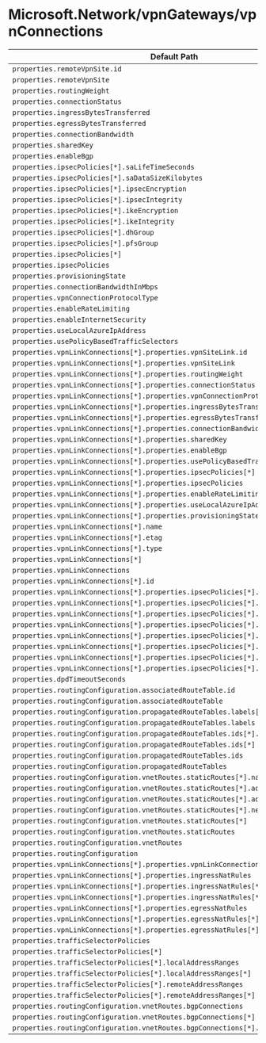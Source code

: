 # Microsoft.Network/vpnGateways/vpnConnections

| Default Path | Alias |
|---|---|
| `properties.remoteVpnSite.id` | `Microsoft.Network/vpnGateways/vpnConnections/remoteVpnSite.id` |
| `properties.remoteVpnSite` | `Microsoft.Network/vpnGateways/vpnConnections/remoteVpnSite` |
| `properties.routingWeight` | `Microsoft.Network/vpnGateways/vpnConnections/routingWeight` |
| `properties.connectionStatus` | `Microsoft.Network/vpnGateways/vpnConnections/connectionStatus` |
| `properties.ingressBytesTransferred` | `Microsoft.Network/vpnGateways/vpnConnections/ingressBytesTransferred` |
| `properties.egressBytesTransferred` | `Microsoft.Network/vpnGateways/vpnConnections/egressBytesTransferred` |
| `properties.connectionBandwidth` | `Microsoft.Network/vpnGateways/vpnConnections/connectionBandwidth` |
| `properties.sharedKey` | `Microsoft.Network/vpnGateways/vpnConnections/sharedKey` |
| `properties.enableBgp` | `Microsoft.Network/vpnGateways/vpnConnections/enableBgp` |
| `properties.ipsecPolicies[*].saLifeTimeSeconds` | `Microsoft.Network/vpnGateways/vpnConnections/ipsecPolicies[*].saLifeTimeSeconds` |
| `properties.ipsecPolicies[*].saDataSizeKilobytes` | `Microsoft.Network/vpnGateways/vpnConnections/ipsecPolicies[*].saDataSizeKilobytes` |
| `properties.ipsecPolicies[*].ipsecEncryption` | `Microsoft.Network/vpnGateways/vpnConnections/ipsecPolicies[*].ipsecEncryption` |
| `properties.ipsecPolicies[*].ipsecIntegrity` | `Microsoft.Network/vpnGateways/vpnConnections/ipsecPolicies[*].ipsecIntegrity` |
| `properties.ipsecPolicies[*].ikeEncryption` | `Microsoft.Network/vpnGateways/vpnConnections/ipsecPolicies[*].ikeEncryption` |
| `properties.ipsecPolicies[*].ikeIntegrity` | `Microsoft.Network/vpnGateways/vpnConnections/ipsecPolicies[*].ikeIntegrity` |
| `properties.ipsecPolicies[*].dhGroup` | `Microsoft.Network/vpnGateways/vpnConnections/ipsecPolicies[*].dhGroup` |
| `properties.ipsecPolicies[*].pfsGroup` | `Microsoft.Network/vpnGateways/vpnConnections/ipsecPolicies[*].pfsGroup` |
| `properties.ipsecPolicies[*]` | `Microsoft.Network/vpnGateways/vpnConnections/ipsecPolicies[*]` |
| `properties.ipsecPolicies` | `Microsoft.Network/vpnGateways/vpnConnections/ipsecPolicies` |
| `properties.provisioningState` | `Microsoft.Network/vpnGateways/vpnConnections/provisioningState` |
| `properties.connectionBandwidthInMbps` | `Microsoft.Network/vpnGateways/vpnConnections/connectionBandwidthInMbps` |
| `properties.vpnConnectionProtocolType` | `Microsoft.Network/vpnGateways/vpnConnections/vpnConnectionProtocolType` |
| `properties.enableRateLimiting` | `Microsoft.Network/vpnGateways/vpnConnections/enableRateLimiting` |
| `properties.enableInternetSecurity` | `Microsoft.Network/vpnGateways/vpnConnections/enableInternetSecurity` |
| `properties.useLocalAzureIpAddress` | `Microsoft.Network/vpnGateways/vpnConnections/useLocalAzureIpAddress` |
| `properties.usePolicyBasedTrafficSelectors` | `Microsoft.Network/vpnGateways/vpnConnections/usePolicyBasedTrafficSelectors` |
| `properties.vpnLinkConnections[*].properties.vpnSiteLink.id` | `Microsoft.Network/vpnGateways/vpnConnections/vpnLinkConnections[*].vpnSiteLink.id` |
| `properties.vpnLinkConnections[*].properties.vpnSiteLink` | `Microsoft.Network/vpnGateways/vpnConnections/vpnLinkConnections[*].vpnSiteLink` |
| `properties.vpnLinkConnections[*].properties.routingWeight` | `Microsoft.Network/vpnGateways/vpnConnections/vpnLinkConnections[*].routingWeight` |
| `properties.vpnLinkConnections[*].properties.connectionStatus` | `Microsoft.Network/vpnGateways/vpnConnections/vpnLinkConnections[*].connectionStatus` |
| `properties.vpnLinkConnections[*].properties.vpnConnectionProtocolType` | `Microsoft.Network/vpnGateways/vpnConnections/vpnLinkConnections[*].vpnConnectionProtocolType` |
| `properties.vpnLinkConnections[*].properties.ingressBytesTransferred` | `Microsoft.Network/vpnGateways/vpnConnections/vpnLinkConnections[*].ingressBytesTransferred` |
| `properties.vpnLinkConnections[*].properties.egressBytesTransferred` | `Microsoft.Network/vpnGateways/vpnConnections/vpnLinkConnections[*].egressBytesTransferred` |
| `properties.vpnLinkConnections[*].properties.connectionBandwidth` | `Microsoft.Network/vpnGateways/vpnConnections/vpnLinkConnections[*].connectionBandwidth` |
| `properties.vpnLinkConnections[*].properties.sharedKey` | `Microsoft.Network/vpnGateways/vpnConnections/vpnLinkConnections[*].sharedKey` |
| `properties.vpnLinkConnections[*].properties.enableBgp` | `Microsoft.Network/vpnGateways/vpnConnections/vpnLinkConnections[*].enableBgp` |
| `properties.vpnLinkConnections[*].properties.usePolicyBasedTrafficSelectors` | `Microsoft.Network/vpnGateways/vpnConnections/vpnLinkConnections[*].usePolicyBasedTrafficSelectors` |
| `properties.vpnLinkConnections[*].properties.ipsecPolicies[*]` | `Microsoft.Network/vpnGateways/vpnConnections/vpnLinkConnections[*].ipsecPolicies[*]` |
| `properties.vpnLinkConnections[*].properties.ipsecPolicies` | `Microsoft.Network/vpnGateways/vpnConnections/vpnLinkConnections[*].ipsecPolicies` |
| `properties.vpnLinkConnections[*].properties.enableRateLimiting` | `Microsoft.Network/vpnGateways/vpnConnections/vpnLinkConnections[*].enableRateLimiting` |
| `properties.vpnLinkConnections[*].properties.useLocalAzureIpAddress` | `Microsoft.Network/vpnGateways/vpnConnections/vpnLinkConnections[*].useLocalAzureIpAddress` |
| `properties.vpnLinkConnections[*].properties.provisioningState` | `Microsoft.Network/vpnGateways/vpnConnections/vpnLinkConnections[*].provisioningState` |
| `properties.vpnLinkConnections[*].name` | `Microsoft.Network/vpnGateways/vpnConnections/vpnLinkConnections[*].name` |
| `properties.vpnLinkConnections[*].etag` | `Microsoft.Network/vpnGateways/vpnConnections/vpnLinkConnections[*].etag` |
| `properties.vpnLinkConnections[*].type` | `Microsoft.Network/vpnGateways/vpnConnections/vpnLinkConnections[*].type` |
| `properties.vpnLinkConnections[*]` | `Microsoft.Network/vpnGateways/vpnConnections/vpnLinkConnections[*]` |
| `properties.vpnLinkConnections` | `Microsoft.Network/vpnGateways/vpnConnections/vpnLinkConnections` |
| `properties.vpnLinkConnections[*].id` | `Microsoft.Network/vpnGateways/vpnConnections/vpnLinkConnections[*].id` |
| `properties.vpnLinkConnections[*].properties.ipsecPolicies[*].saLifeTimeSeconds` | `Microsoft.Network/vpnGateways/vpnConnections/vpnLinkConnections[*].ipsecPolicies[*].saLifeTimeSeconds` |
| `properties.vpnLinkConnections[*].properties.ipsecPolicies[*].saDataSizeKilobytes` | `Microsoft.Network/vpnGateways/vpnConnections/vpnLinkConnections[*].ipsecPolicies[*].saDataSizeKilobytes` |
| `properties.vpnLinkConnections[*].properties.ipsecPolicies[*].ipsecEncryption` | `Microsoft.Network/vpnGateways/vpnConnections/vpnLinkConnections[*].ipsecPolicies[*].ipsecEncryption` |
| `properties.vpnLinkConnections[*].properties.ipsecPolicies[*].ipsecIntegrity` | `Microsoft.Network/vpnGateways/vpnConnections/vpnLinkConnections[*].ipsecPolicies[*].ipsecIntegrity` |
| `properties.vpnLinkConnections[*].properties.ipsecPolicies[*].ikeEncryption` | `Microsoft.Network/vpnGateways/vpnConnections/vpnLinkConnections[*].ipsecPolicies[*].ikeEncryption` |
| `properties.vpnLinkConnections[*].properties.ipsecPolicies[*].ikeIntegrity` | `Microsoft.Network/vpnGateways/vpnConnections/vpnLinkConnections[*].ipsecPolicies[*].ikeIntegrity` |
| `properties.vpnLinkConnections[*].properties.ipsecPolicies[*].dhGroup` | `Microsoft.Network/vpnGateways/vpnConnections/vpnLinkConnections[*].ipsecPolicies[*].dhGroup` |
| `properties.vpnLinkConnections[*].properties.ipsecPolicies[*].pfsGroup` | `Microsoft.Network/vpnGateways/vpnConnections/vpnLinkConnections[*].ipsecPolicies[*].pfsGroup` |
| `properties.dpdTimeoutSeconds` | `Microsoft.Network/vpnGateways/vpnConnections/dpdTimeoutSeconds` |
| `properties.routingConfiguration.associatedRouteTable.id` | `Microsoft.Network/vpnGateways/vpnConnections/routingConfiguration.associatedRouteTable.id` |
| `properties.routingConfiguration.associatedRouteTable` | `Microsoft.Network/vpnGateways/vpnConnections/routingConfiguration.associatedRouteTable` |
| `properties.routingConfiguration.propagatedRouteTables.labels[*]` | `Microsoft.Network/vpnGateways/vpnConnections/routingConfiguration.propagatedRouteTables.labels[*]` |
| `properties.routingConfiguration.propagatedRouteTables.labels` | `Microsoft.Network/vpnGateways/vpnConnections/routingConfiguration.propagatedRouteTables.labels` |
| `properties.routingConfiguration.propagatedRouteTables.ids[*].id` | `Microsoft.Network/vpnGateways/vpnConnections/routingConfiguration.propagatedRouteTables.ids[*].id` |
| `properties.routingConfiguration.propagatedRouteTables.ids[*]` | `Microsoft.Network/vpnGateways/vpnConnections/routingConfiguration.propagatedRouteTables.ids[*]` |
| `properties.routingConfiguration.propagatedRouteTables.ids` | `Microsoft.Network/vpnGateways/vpnConnections/routingConfiguration.propagatedRouteTables.ids` |
| `properties.routingConfiguration.propagatedRouteTables` | `Microsoft.Network/vpnGateways/vpnConnections/routingConfiguration.propagatedRouteTables` |
| `properties.routingConfiguration.vnetRoutes.staticRoutes[*].name` | `Microsoft.Network/vpnGateways/vpnConnections/routingConfiguration.vnetRoutes.staticRoutes[*].name` |
| `properties.routingConfiguration.vnetRoutes.staticRoutes[*].addressPrefixes[*]` | `Microsoft.Network/vpnGateways/vpnConnections/routingConfiguration.vnetRoutes.staticRoutes[*].addressPrefixes[*]` |
| `properties.routingConfiguration.vnetRoutes.staticRoutes[*].addressPrefixes` | `Microsoft.Network/vpnGateways/vpnConnections/routingConfiguration.vnetRoutes.staticRoutes[*].addressPrefixes` |
| `properties.routingConfiguration.vnetRoutes.staticRoutes[*].nextHopIpAddress` | `Microsoft.Network/vpnGateways/vpnConnections/routingConfiguration.vnetRoutes.staticRoutes[*].nextHopIpAddress` |
| `properties.routingConfiguration.vnetRoutes.staticRoutes[*]` | `Microsoft.Network/vpnGateways/vpnConnections/routingConfiguration.vnetRoutes.staticRoutes[*]` |
| `properties.routingConfiguration.vnetRoutes.staticRoutes` | `Microsoft.Network/vpnGateways/vpnConnections/routingConfiguration.vnetRoutes.staticRoutes` |
| `properties.routingConfiguration.vnetRoutes` | `Microsoft.Network/vpnGateways/vpnConnections/routingConfiguration.vnetRoutes` |
| `properties.routingConfiguration` | `Microsoft.Network/vpnGateways/vpnConnections/routingConfiguration` |
| `properties.vpnLinkConnections[*].properties.vpnLinkConnectionMode` | `Microsoft.Network/vpnGateways/vpnConnections/vpnLinkConnections[*].vpnLinkConnectionMode` |
| `properties.vpnLinkConnections[*].properties.ingressNatRules` | `Microsoft.Network/vpnGateways/vpnConnections/vpnLinkConnections[*].ingressNatRules` |
| `properties.vpnLinkConnections[*].properties.ingressNatRules[*]` | `Microsoft.Network/vpnGateways/vpnConnections/vpnLinkConnections[*].ingressNatRules[*]` |
| `properties.vpnLinkConnections[*].properties.ingressNatRules[*].id` | `Microsoft.Network/vpnGateways/vpnConnections/vpnLinkConnections[*].ingressNatRules[*].id` |
| `properties.vpnLinkConnections[*].properties.egressNatRules` | `Microsoft.Network/vpnGateways/vpnConnections/vpnLinkConnections[*].egressNatRules` |
| `properties.vpnLinkConnections[*].properties.egressNatRules[*]` | `Microsoft.Network/vpnGateways/vpnConnections/vpnLinkConnections[*].egressNatRules[*]` |
| `properties.vpnLinkConnections[*].properties.egressNatRules[*].id` | `Microsoft.Network/vpnGateways/vpnConnections/vpnLinkConnections[*].egressNatRules[*].id` |
| `properties.trafficSelectorPolicies` | `Microsoft.Network/vpnGateways/vpnConnections/trafficSelectorPolicies` |
| `properties.trafficSelectorPolicies[*]` | `Microsoft.Network/vpnGateways/vpnConnections/trafficSelectorPolicies[*]` |
| `properties.trafficSelectorPolicies[*].localAddressRanges` | `Microsoft.Network/vpnGateways/vpnConnections/trafficSelectorPolicies[*].localAddressRanges` |
| `properties.trafficSelectorPolicies[*].localAddressRanges[*]` | `Microsoft.Network/vpnGateways/vpnConnections/trafficSelectorPolicies[*].localAddressRanges[*]` |
| `properties.trafficSelectorPolicies[*].remoteAddressRanges` | `Microsoft.Network/vpnGateways/vpnConnections/trafficSelectorPolicies[*].remoteAddressRanges` |
| `properties.trafficSelectorPolicies[*].remoteAddressRanges[*]` | `Microsoft.Network/vpnGateways/vpnConnections/trafficSelectorPolicies[*].remoteAddressRanges[*]` |
| `properties.routingConfiguration.vnetRoutes.bgpConnections` | `Microsoft.Network/vpnGateways/vpnConnections/routingConfiguration.vnetRoutes.bgpConnections` |
| `properties.routingConfiguration.vnetRoutes.bgpConnections[*]` | `Microsoft.Network/vpnGateways/vpnConnections/routingConfiguration.vnetRoutes.bgpConnections[*]` |
| `properties.routingConfiguration.vnetRoutes.bgpConnections[*].id` | `Microsoft.Network/vpnGateways/vpnConnections/routingConfiguration.vnetRoutes.bgpConnections[*].id` |

